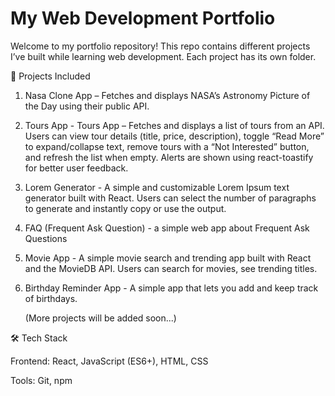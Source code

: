 # My Web Development Portfolio

Welcome to my portfolio repository!
This repo contains different projects I’ve built while learning web development.
Each project has its own folder.

📂 Projects Included

   1. Nasa Clone App – Fetches and displays NASA’s Astronomy Picture of the Day using their public API.
   2. Tours App - Tours App – Fetches and displays a list of tours from an API. Users can view tour details (title, price, description), toggle “Read More” to expand/collapse text, remove tours with a “Not Interested” button, and refresh the list when empty. Alerts are shown using react-toastify for better user feedback.
   3. Lorem Generator - A simple and customizable Lorem Ipsum text generator built with React. Users can select the number of paragraphs to generate and instantly copy or use the output.
   4. FAQ (Frequent Ask Question) - a simple web app about Frequent Ask Questions
   5. Movie App - A simple movie search and trending app built with React and the MovieDB API. Users can search for movies, see trending titles.
   6. Birthday Reminder App - A simple app that lets you add and keep track of birthdays.

      (More projects will be added soon...)

🛠️ Tech Stack

Frontend: React, JavaScript (ES6+), HTML, CSS

Tools: Git, npm

